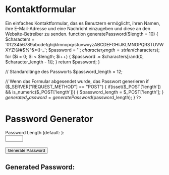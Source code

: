 # Kontaktformular
Ein einfaches Kontaktformular, das es Benutzern ermöglicht, ihren Namen, ihre E-Mail-Adresse und eine Nachricht einzugeben und diese an den Website-Betreiber zu senden.
function generatePassword($length = 10) {
    $characters = '0123456789abcdefghijklmnopqrstuvwxyzABCDEFGHIJKLMNOPQRSTUVWXYZ!@#$%^&*()-_';
    $password = '';
    $character_length = strlen($characters);
    for ($i = 0; $i < $length; $i++) {
        $password .= $characters[rand(0, $character_length - 1)];
    }
    return $password;
}

// Standardlänge des Passworts
$password_length = 12;

// Wenn das Formular abgesendet wurde, das Passwort generieren
if ($_SERVER["REQUEST_METHOD"] == "POST") {
    if(isset($_POST['length']) && is_numeric($_POST['length'])) {
        $password_length = $_POST['length'];
    }
    $generated_password = generatePassword($password_length);
}
?>

<!DOCTYPE html>
<html lang="en">
<head>
    <meta charset="UTF-8">
    <meta name="viewport" content="width=device-width, initial-scale=1.0">
    <title>Password Generator</title>
</head>
<body>
    <h1>Password Generator</h1>
    <form method="post">
        <label for="length">Password Length (default: <?php echo $password_length; ?>):</label><br>
        <input type="number" id="length" name="length" min="6" max="20" value="<?php echo $password_length; ?>"><br><br>
        <button type="submit">Generate Password</button>
    </form>
    <?php if(isset($generated_password)): ?>
        <h2>Generated Password:</h2>
        <p><?php echo $generated_password; ?></p>
    <?php endif; ?>
</body>
</html>
